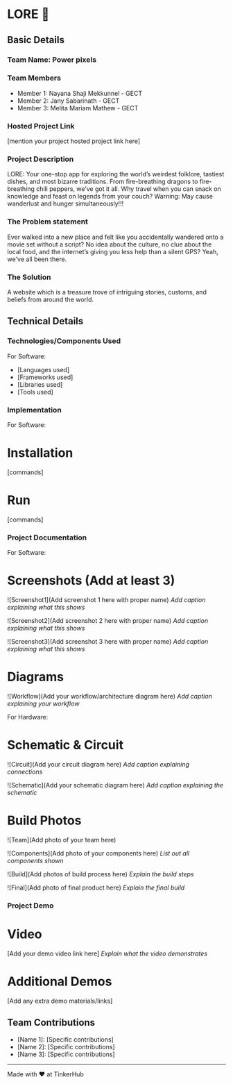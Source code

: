 

# LORE 🎯


## Basic Details
### Team Name: Power pixels


### Team Members
- Member 1: Nayana Shaji Mekkunnel - GECT
- Member 2: Jany Sabarinath - GECT
- Member 3: Melita Mariam Mathew - GECT

### Hosted Project Link
[mention your project hosted project link here]

### Project Description
LORE: Your one-stop app for exploring the world’s weirdest folklore, tastiest dishes, and most bizarre traditions. From fire-breathing dragons to fire-breathing chili peppers, we’ve got it all. Why travel when you can snack on knowledge and feast on legends from your couch? Warning: May cause wanderlust and hunger simultaneously!!!

### The Problem statement
Ever walked into a new place and felt like you accidentally wandered onto a movie set without a script? No idea about the culture, no clue about the local food, and the internet’s giving you less help than a silent GPS? Yeah, we've all been there.

### The Solution
A website which is a treasure trove of intriguing stories, customs, and beliefs from around the world.

## Technical Details
### Technologies/Components Used
For Software:
- [Languages used]
- [Frameworks used]
- [Libraries used]
- [Tools used]


### Implementation
For Software:
# Installation
[commands]

# Run
[commands]

### Project Documentation
For Software:

# Screenshots (Add at least 3)
![Screenshot1](Add screenshot 1 here with proper name)
*Add caption explaining what this shows*

![Screenshot2](Add screenshot 2 here with proper name)
*Add caption explaining what this shows*

![Screenshot3](Add screenshot 3 here with proper name)
*Add caption explaining what this shows*

# Diagrams
![Workflow](Add your workflow/architecture diagram here)
*Add caption explaining your workflow*

For Hardware:

# Schematic & Circuit
![Circuit](Add your circuit diagram here)
*Add caption explaining connections*

![Schematic](Add your schematic diagram here)
*Add caption explaining the schematic*

# Build Photos
![Team](Add photo of your team here)


![Components](Add photo of your components here)
*List out all components shown*

![Build](Add photos of build process here)
*Explain the build steps*

![Final](Add photo of final product here)
*Explain the final build*

### Project Demo
# Video
[Add your demo video link here]
*Explain what the video demonstrates*

# Additional Demos
[Add any extra demo materials/links]

## Team Contributions
- [Name 1]: [Specific contributions]
- [Name 2]: [Specific contributions]
- [Name 3]: [Specific contributions]

---
Made with ❤️ at TinkerHub




